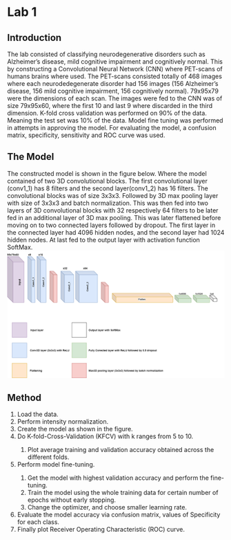 # Lab 1
## Introduction
The lab consisted of classifying neurodegenerative disorders such as Alzheimer’s disease, mild cognitive impairment and cognitively normal. This by constructing a Convolutional Neural Network (CNN) where PET-scans of humans brains where used.
The PET-scans consisted totally of 468 images where each neurodedegenerate disorder had 156 images (156 Alzheimer’s disease, 156 mild cognitive impairment, 156 cognitively normal). 
79x95x79 were the dimensions of each scan. The images were fed to the CNN was of size 79x95x60, where the first 10 and last 9 where discarded in the third dimension. 
K-fold cross validation was performed on 90% of the data. Meaning the test set was 10% of the data. Model fine tuning was performed in attempts in approving the model. For evaluating the model, a confusion  matrix, specificity, sensitivity and ROC curve was used.

## The Model
The constructed model is shown in the figure below. Where the model contained of two 3D convolutional blocks. The first convolutional layer (conv1_1) has 8 filters and the second layer(conv1_2) has 16 filters. The convolutional blocks was of size 3x3x3. Followed by 3D max pooling layer with size of 3x3x3 and batch normalization. This was then fed into two layers of 3D convolutional blocks with 32 respectively 64 filters to be later fed in an additional layer of 3D max pooling. This was later flattened before moving on to two connected layers followed by dropout. The first layer in the connected layer had 4096 hidden nodes, and the second layer had 1024 hidden nodes. At last fed to the output layer with activation function SoftMax.
![The implemented model](/Lab1/Result/TheModel.png)

## Method
<ol>
<li>Load the data.</li>
<li>Perform intensity normalization.</li>
<li>Create the model as shown in the figure.</li>
<li>Do K-fold-Cross-Validation (KFCV) with k ranges from 5 to 10.</li>
  <ol>
  <li>Plot average training and validation accuracy obtained across the different folds.</li>
  </ol>
<li>Perform model fine-tuning.</li>
  <ol>
  <li>Get the model with highest validation accuracy and perform the fine-tuning.</li>
  <li>Train the model using the whole training data for certain number of epochs without early stopping.</li>
  <li>Change the optimizer, and choose smaller learning rate.</li>
  </ol>
<li>Evaluate the model accuracy via confusion matrix, values of Specificity for each class.</li>
<li>Finally plot Receiver Operating Characteristic (ROC) curve.</li>
</ol>
